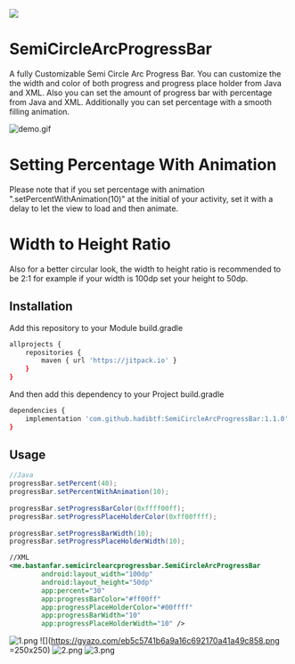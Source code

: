 [![](https://jitpack.io/v/hadibtf/SemiCircleArcProgressBar.svg)](https://jitpack.io/#hadibtf/SemiCircleArcProgressBar)
# SemiCircleArcProgressBar

A fully Customizable Semi Circle Arc Progress Bar.
You can customize the the width and color of both progress and progress place holder from Java and XML.
Also you can set the amount of progress bar with percentage from Java and XML.
Additionally you can set percentage with a smooth filling animation.

![demo.gif](https://github.com/hadibtf/SemiCircleArcProgressBar/blob/master/DemoGif/demo.gif "Demo Gif") 

# Setting Percentage With Animation
Please note that if you set percentage with animation ".setPercentWithAnimation(10)" at the initial of your activity, set it with a delay to let the view to load and then animate.
# Width to Height Ratio
Also for a better circular look, the width to height ratio is recommended to be 2:1 for example if your width is 100dp set your height to 50dp.

## Installation

Add this repository to your Module build.gradle

```bash
allprojects {
    repositories {
        maven { url 'https://jitpack.io' }
    }
}
```
And then add this dependency to your Project build.gradle

```bash
dependencies {
    implementation 'com.github.hadibtf:SemiCircleArcProgressBar:1.1.0'
}
```

## Usage

```Java
//Java
progressBar.setPercent(40);
progressBar.setPercentWithAnimation(10);
        
progressBar.setProgressBarColor(0xffff00ff);
progressBar.setProgressPlaceHolderColor(0xff00ffff);
        
progressBar.setProgressBarWidth(10);
progressBar.setProgressPlaceHolderWidth(10);
```

```xml
//XML
<me.bastanfar.semicirclearcprogressbar.SemiCircleArcProgressBar
        android:layout_width="100dp"
        android:layout_height="50dp"
        app:percent="30"
        app:progressBarColor="#ff00ff"
        app:progressPlaceHolderColor="#00ffff"
        app:progressBarWidth="10"
        app:progressPlaceHolderWidth="10" />
```


![1.png](https://github.com/hadibtf/SemiCircleArcProgressBar/blob/master/DemoSC/1.png "Demo Screen Shot")
![](https://gyazo.com/eb5c5741b6a9a16c692170a41a49c858.png =250x250)
![2.png](https://github.com/hadibtf/SemiCircleArcProgressBar/blob/master/DemoSC/2.png "Demo Screen Shot")
![3.png](https://github.com/hadibtf/SemiCircleArcProgressBar/blob/master/DemoSC/3.png "Demo Screen Shot")
